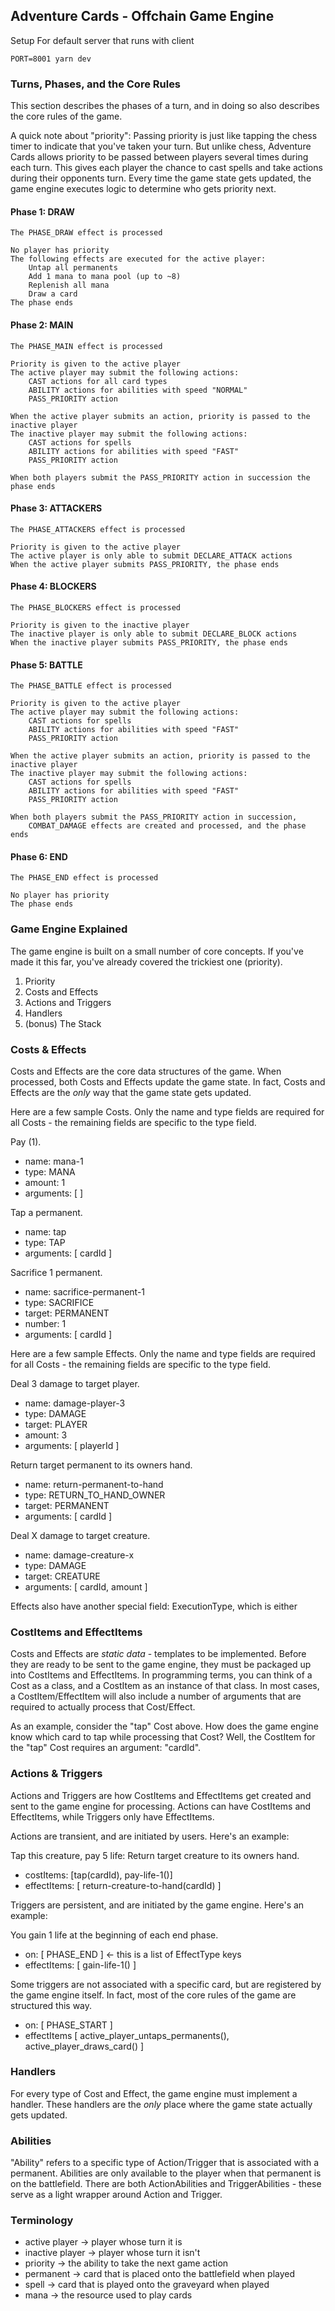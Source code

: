 ## Adventure Cards - Offchain Game Engine

Setup
For default server that runs with client

`PORT=8001 yarn dev`

### Turns, Phases, and the Core Rules

This section describes the phases of a turn, and in doing so also describes the core rules of the game.

A quick note about "priority": Passing priority is just like tapping the chess timer to indicate that you've taken your turn. But unlike chess, Adventure Cards allows priority to be passed between players several times during each turn. This gives each player the chance to cast spells and take actions during their opponents turn. Every time the game state gets updated, the game engine executes logic to determine who gets priority next.

#### Phase 1: DRAW

    The PHASE_DRAW effect is processed

    No player has priority
    The following effects are executed for the active player:
        Untap all permanents
        Add 1 mana to mana pool (up to ~8)
        Replenish all mana
        Draw a card
    The phase ends

#### Phase 2: MAIN

    The PHASE_MAIN effect is processed

    Priority is given to the active player
    The active player may submit the following actions:
        CAST actions for all card types
        ABILITY actions for abilities with speed "NORMAL"
        PASS_PRIORITY action

    When the active player submits an action, priority is passed to the inactive player
    The inactive player may submit the following actions:
        CAST actions for spells
        ABILITY actions for abilities with speed "FAST"
        PASS_PRIORITY action

    When both players submit the PASS_PRIORITY action in succession the phase ends

#### Phase 3: ATTACKERS

    The PHASE_ATTACKERS effect is processed

    Priority is given to the active player
    The active player is only able to submit DECLARE_ATTACK actions
    When the active player submits PASS_PRIORITY, the phase ends

#### Phase 4: BLOCKERS

    The PHASE_BLOCKERS effect is processed

    Priority is given to the inactive player
    The inactive player is only able to submit DECLARE_BLOCK actions
    When the inactive player submits PASS_PRIORITY, the phase ends

#### Phase 5: BATTLE

    The PHASE_BATTLE effect is processed

    Priority is given to the active player
    The active player may submit the following actions:
        CAST actions for spells
        ABILITY actions for abilities with speed "FAST"
        PASS_PRIORITY action

    When the active player submits an action, priority is passed to the inactive player
    The inactive player may submit the following actions:
        CAST actions for spells
        ABILITY actions for abilities with speed "FAST"
        PASS_PRIORITY action

    When both players submit the PASS_PRIORITY action in succession,
        COMBAT_DAMAGE effects are created and processed, and the phase ends

#### Phase 6: END

    The PHASE_END effect is processed

    No player has priority
    The phase ends

### Game Engine Explained

The game engine is built on a small number of core concepts. If you've made it this far, you've already covered the trickiest one (priority).

1. Priority
2. Costs and Effects
3. Actions and Triggers
4. Handlers
5. (bonus) The Stack

### Costs & Effects

Costs and Effects are the core data structures of the game. When processed, both Costs and Effects update the game state. In fact, Costs and Effects are the _only_ way that the game state gets updated.

Here are a few sample Costs. Only the name and type fields are required for all Costs - the remaining fields are specific to the type field.

Pay (1).

- name: mana-1
- type: MANA
- amount: 1
- arguments: [ ]

Tap a permanent.

- name: tap
- type: TAP
- arguments: [ cardId ]

Sacrifice 1 permanent.

- name: sacrifice-permanent-1
- type: SACRIFICE
- target: PERMANENT
- number: 1
- arguments: [ cardId ]

Here are a few sample Effects. Only the name and type fields are required for all Costs - the remaining fields are specific to the type field.

Deal 3 damage to target player.

- name: damage-player-3
- type: DAMAGE
- target: PLAYER
- amount: 3
- arguments: [ playerId ]

Return target permanent to its owners hand.

- name: return-permanent-to-hand
- type: RETURN_TO_HAND_OWNER
- target: PERMANENT
- arguments: [ cardId ]

Deal X damage to target creature.

- name: damage-creature-x
- type: DAMAGE
- target: CREATURE
- arguments: [ cardId, amount ]

Effects also have another special field: ExecutionType, which is either

### CostItems and EffectItems

Costs and Effects are _static data_ - templates to be implemented. Before they are ready to be sent to the game engine, they must be packaged up into CostItems and EffectItems. In programming terms, you can think of a Cost as a class, and a CostItem as an instance of that class. In most cases, a CostItem/EffectItem will also include a number of arguments that are required to actually process that Cost/Effect.

As an example, consider the "tap" Cost above. How does the game engine know which card to tap while processing that Cost? Well, the CostItem for the "tap" Cost requires an argument: "cardId".

### Actions & Triggers

Actions and Triggers are how CostItems and EffectItems get created and sent to the game engine for processing. Actions can have CostItems and EffectItems, while Triggers only have EffectItems.

Actions are transient, and are initiated by users. Here's an example:

Tap this creature, pay 5 life: Return target creature to its owners hand.

- costItems: [tap(cardId), pay-life-1()]
- effectItems: [ return-creature-to-hand(cardId) ]

Triggers are persistent, and are initiated by the game engine. Here's an example:

You gain 1 life at the beginning of each end phase.

- on: [ PHASE_END ] <- this is a list of EffectType keys
- effectItems: [ gain-life-1() ]

Some triggers are not associated with a specific card, but are registered by the game engine itself. In fact, most of the core rules of the game are structured this way.

- on: [ PHASE_START ]
- effectItems [ active_player_untaps_permanents(), active_player_draws_card() ]

### Handlers

For every type of Cost and Effect, the game engine must implement a handler. These handlers are the _only_ place where the game state actually gets updated.

### Abilities

"Ability" refers to a specific type of Action/Trigger that is associated with a permanent. Abilities are only available to the player when that permanent is on the battlefield. There are both ActionAbilities and TriggerAbilities - these serve as a light wrapper around Action and Trigger.

### Terminology

- active player -> player whose turn it is
- inactive player -> player whose turn it isn't
- priority -> the ability to take the next game action
- permanent -> card that is placed onto the battlefield when played
- spell -> card that is played onto the graveyard when played
- mana -> the resource used to play cards
